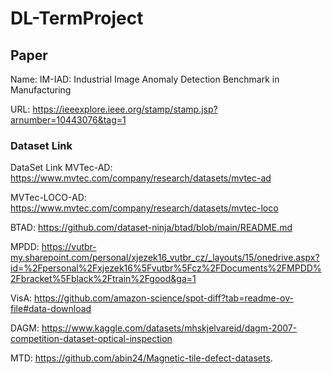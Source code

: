 # DL-TermProject

## Paper
Name: IM-IAD: Industrial Image Anomaly Detection Benchmark in Manufacturing

URL: https://ieeexplore.ieee.org/stamp/stamp.jsp?arnumber=10443076&tag=1

### Dataset Link
DataSet	Link
MVTec-AD: https://www.mvtec.com/company/research/datasets/mvtec-ad

MVTec-LOCO-AD: https://www.mvtec.com/company/research/datasets/mvtec-loco

BTAD: https://github.com/dataset-ninja/btad/blob/main/README.md

MPDD: https://vutbr-my.sharepoint.com/personal/xjezek16_vutbr_cz/_layouts/15/onedrive.aspx?id=%2Fpersonal%2Fxjezek16%5Fvutbr%5Fcz%2FDocuments%2FMPDD%2Fbracket%5Fblack%2Ftrain%2Fgood&ga=1

VisA: https://github.com/amazon-science/spot-diff?tab=readme-ov-file#data-download

DAGM:	https://www.kaggle.com/datasets/mhskjelvareid/dagm-2007-competition-dataset-optical-inspection

MTD:	https://github.com/abin24/Magnetic-tile-defect-datasets.
